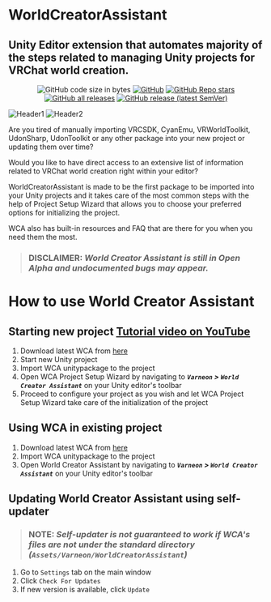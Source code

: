 # WorldCreatorAssistant
Unity Editor extension that automates majority of the steps related to managing Unity projects for VRChat world creation.
---
<div align="center">

![GitHub code size in bytes](https://img.shields.io/github/languages/code-size/Varneon/WorldCreatorAssistant?style=for-the-badge)
[![GitHub](https://img.shields.io/github/license/Varneon/WorldCreatorAssistant?color=blue&style=for-the-badge)](https://github.com/Varneon/WorldCreatorAssistant/blob/main/LICENSE)
[![GitHub Repo stars](https://img.shields.io/github/stars/Varneon/WorldCreatorAssistant?style=for-the-badge)](https://github.com/Varneon/WorldCreatorAssistant/stargazers)
[![GitHub all releases](https://img.shields.io/github/downloads/Varneon/WorldCreatorAssistant/total?color=blue&style=for-the-badge)](https://github.com/Varneon/WorldCreatorAssistant/releases)
[![GitHub release (latest SemVer)](https://img.shields.io/github/v/release/Varneon/WorldCreatorAssistant?color=blue&sort=semver&style=for-the-badge)](https://github.com/Varneon/WorldCreatorAssistant/releases/latest)

</div>

![Header1](https://i.imgur.com/rIdvYx2.png)
![Header2](https://i.imgur.com/H2lu2k0.png)

Are you tired of manually importing VRCSDK, CyanEmu, VRWorldToolkit, UdonSharp, UdonToolkit or any other package into your new project or updating them over time?

Would you like to have direct access to an extensive list of information related to VRChat world creation right within your editor?

WorldCreatorAssistant is made to be the first package to be imported into your Unity projects and it takes care of the most common steps with the help of Project Setup Wizard that allows you to choose your preferred options for initializing the project.

WCA also has built-in resources and FAQ that are there for you when you need them the most.

> ### **DISCLAIMER:** *World Creator Assistant is still in Open Alpha and undocumented bugs may appear.*

# How to use World Creator Assistant

## Starting new project [Tutorial video on YouTube](https://www.youtube.com/watch?v=F1Tr3Nc9Rxs)
1. Download latest WCA from [here](https://github.com/Varneon/WorldCreatorAssistant/releases/latest)
2. Start new Unity project
3. Import WCA unitypackage to the project
4. Open WCA Project Setup Wizard by navigating to ***`Varneon` > `World Creator Assistant`*** on your Unity editor's toolbar
5. Proceed to configure your project as you wish and let WCA Project Setup Wizard take care of the initialization of the project

## Using WCA in existing project
1. Download latest WCA from [here](https://github.com/Varneon/WorldCreatorAssistant/releases/latest)
2. Import WCA unitypackage to the project
3. Open World Creator Assistant by navigating to ***`Varneon` > `World Creator Assistant`*** on your Unity editor's toolbar

## Updating World Creator Assistant using self-updater
> ### **NOTE:** *Self-updater is not guaranteed to work if WCA's files are not under the standard directory (`Assets/Varneon/WorldCreatorAssistant`)*
1. Go to `Settings` tab on the main window
2. Click `Check For Updates`
3. If new version is available, click `Update`
